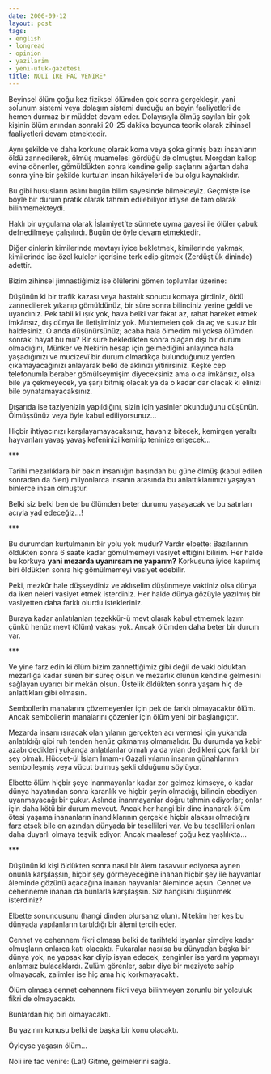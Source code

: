 ```yaml
---
date: 2006-09-12
layout: post
tags:
- english
- longread
- opinion
- yazilarim
- yeni-ufuk-gazetesi
title: NOLI IRE FAC VENIRE*
---
```


Beyinsel ölüm çoğu kez fiziksel ölümden çok sonra gerçekleşir, yani solunum sistemi veya dolaşım sistemi durduğu an beyin faaliyetleri de hemen durmaz bir müddet devam eder. Dolayısıyla ölmüş sayılan bir çok kişinin ölüm anından sonraki 20-25 dakika boyunca teorik olarak zihinsel faaliyetleri devam etmektedir.

Aynı şekilde ve daha korkunç olarak koma veya şoka girmiş bazı insanların öldü zannedilerek, ölmüş muamelesi gördüğü de olmuştur. Morgdan kalkıp evine dönenler, gömüldükten sonra kendine gelip saçlarını ağartan daha sonra yine bir şekilde kurtulan insan hikâyeleri de bu olgu kaynaklıdır.

Bu gibi hususların aslını bugün bilim sayesinde bilmekteyiz. Geçmişte ise böyle bir durum pratik olarak tahmin edilebiliyor idiyse de tam olarak bilinmemekteydi.

Haklı bir uygulama olarak İslamiyet’te sünnete uyma gayesi ile ölüler çabuk defnedilmeye çalışılırdı. Bugün de öyle devam etmektedir.

Diğer dinlerin kimilerinde mevtayı iyice bekletmek, kimilerinde yakmak, kimilerinde ise özel kuleler içerisine terk edip gitmek (Zerdüştlük dininde) adettir.

Bizim zihinsel jimnastiğimiz ise ölülerini gömen toplumlar üzerine:

Düşünün ki bir trafik kazası veya hastalık sonucu komaya girdiniz, öldü zannedilerek yıkanıp gömüldünüz, bir süre sonra bilinciniz yerine geldi ve uyandınız. Pek tabii ki ışık yok, hava belki var fakat az, rahat hareket etmek imkânsız, dış dünya ile iletişiminiz yok. Muhtemelen çok da aç ve susuz bir haldesiniz. O anda düşünürsünüz; acaba hala ölmedim mi yoksa ölümden sonraki hayat bu mu? Bir süre bekledikten sonra olağan dışı bir durum olmadığını, Münker ve Nekirin hesap için gelmediğini anlayınca hala yaşadığınızı ve mucizevî bir durum olmadıkça bulunduğunuz yerden çıkamayacağınızı anlayarak belki de aklınızı yitirirsiniz. Keşke cep telefonumla beraber gömülseymişim diyeceksiniz ama o da imkânsız, olsa bile ya çekmeyecek, ya şarjı bitmiş olacak ya da o kadar dar olacak ki elinizi bile oynatamayacaksınız.

Dışarıda ise taziyenizin yapıldığını, sizin için yasinler okunduğunu düşünün. Ölmüşsünüz veya öyle kabul ediliyorsunuz…

Hiçbir ihtiyacınızı karşılayamayacaksınız, havanız bitecek, kemirgen yeraltı hayvanları yavaş yavaş kefeninizi kemirip teninize erişecek…

\*\*\*

Tarihi mezarlıklara bir bakın insanlığın başından bu güne ölmüş (kabul edilen sonradan da ölen) milyonlarca insanın arasında bu anlattıklarımızı yaşayan binlerce insan olmuştur.

Belki siz belki ben de bu ölümden beter durumu yaşayacak ve bu satırları acıyla yad edeceğiz…!

\*\*\*

Bu durumdan kurtulmanın bir yolu yok mudur? Vardır elbette: Bazılarının öldükten sonra 6 saate kadar gömülmemeyi vasiyet ettiğini bilirim. Her halde bu korkuya **yani mezarda uyanırsam ne yaparım?** Korkusuna iyice kapılmış biri öldükten sonra hiç gömülmemeyi vasiyet edebilir.

Peki, mezkûr hale düşseydiniz ve aklıselim düşünmeye vaktiniz olsa dünya da iken neleri vasiyet etmek isterdiniz. Her halde dünya gözüyle yazılmış bir vasiyetten daha farklı olurdu istekleriniz.

Buraya kadar anlatılanları tezekkür-ü mevt olarak kabul etmemek lazım çünkü henüz mevt (ölüm) vakası yok. Ancak ölümden daha beter bir durum var.

\*\*\*

Ve yine farz edin ki ölüm bizim zannettiğimiz gibi değil de vaki olduktan mezarlığa kadar süren bir süreç olsun ve mezarlık ölünün kendine gelmesini sağlayan uyarıcı bir mekân olsun. Üstelik öldükten sonra yaşam hiç de anlattıkları gibi olmasın.

Sembollerin manalarını çözemeyenler için pek de farklı olmayacaktır ölüm. Ancak sembollerin manalarını çözenler için ölüm yeni bir başlangıçtır.

Mezarda insanı ısıracak olan yılanın gerçekten acı vermesi için yukarıda anlatıldığı gibi ruh tenden henüz çıkmamış olmamalıdır. Bu durumda ya kabir azabı dedikleri yukarıda anlatılanlar olmalı ya da yılan dedikleri çok farklı bir şey olmalı. Hüccet-ül İslam İmam-ı Gazali yılanın insanın günahlarının sembolleşmiş veya vücut bulmuş şekli olduğunu söylüyor.

Elbette ölüm hiçbir şeye inanmayanlar kadar zor gelmez kimseye, o kadar dünya hayatından sonra karanlık ve hiçbir şeyin olmadığı, bilincin ebediyen uyanmayacağı bir çukur. Aslında inanmayanlar doğru tahmin ediyorlar; onlar için daha kötü bir durum mevcut. Ancak her hangi bir dine inanarak ölüm ötesi yaşama inananların inandıklarının gerçekle hiçbir alakası olmadığını farz etsek bile en azından dünyada bir tesellileri var. Ve bu tesellileri onları daha duyarlı olmaya teşvik ediyor. Ancak maalesef çoğu kez yaşlılıkta…

\*\*\*

Düşünün ki kişi öldükten sonra nasıl bir âlem tasavvur ediyorsa aynen onunla karşılaşsın, hiçbir şey görmeyeceğine inanan hiçbir şey ile hayvanlar âleminde gözünü açacağına inanan hayvanlar âleminde açsın. Cennet ve cehenneme inanan da bunlarla karşılaşsın. Siz hangisini düşünmek isterdiniz?

Elbette sonuncusunu (hangi dinden olursanız olun). Nitekim her kes bu dünyada yapılanların tartıldığı bir âlemi tercih eder.

Cennet ve cehennem fikri olmasa belki de tarihteki isyanlar şimdiye kadar olmuşların onlarca katı olacaktı. Fukaralar nasılsa bu dünyadan başka bir dünya yok, ne yapsak kar diyip isyan edecek, zenginler ise yardım yapmayı anlamsız bulacaklardı. Zulüm görenler, sabır diye bir meziyete sahip olmayacak, zalimler ise hiç ama hiç korkmayacaktı.

Ölüm olmasa cennet cehennem fikri veya bilinmeyen zorunlu bir yolculuk fikri de olmayacaktı.

Bunlardan hiç biri olmayacaktı.

Bu yazının konusu belki de başka bir konu olacaktı.

Öyleyse yaşasın ölüm…

Noli ire fac venire: (Lat) Gitme, gelmelerini sağla.
